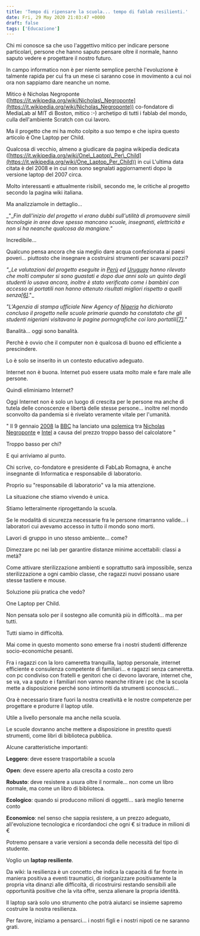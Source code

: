```yaml
---
title: 'Tempo di ripensare la scuola... tempo di fablab resilienti.'
date: Fri, 29 May 2020 21:03:47 +0000
draft: false
tags: ['Educazione']
---
```


Chi mi conosce sa che uso l'aggettivo mitico per indicare persone particolari, persone che hanno saputo pensare oltre il normale, hanno saputo vedere e progettare il nostro futuro.

In campo informatico non è per niente semplice perchè l'evoluzione è talmente rapida per cui fra un mese ci saranno cose in movimento a cui noi ora non sappiamo dare neanche un nome.

Mitico è Nicholas Negroponte ([https://it.wikipedia.org/wiki/Nicholas\_Negroponte](https://it.wikipedia.org/wiki/Nicholas_Negroponte)) co-fondatore di MediaLab al MIT di Boston, mitico :-) archetipo di tutti i fablab del mondo, culla dell'ambiente Scratch con cui lavoro.

Ma il progetto che mi ha molto colpito a suo tempo e che ispira questo articolo è One Laptop per Child.

Qualcosa di vecchio, almeno a giudicare da pagina wikipedia dedicata ([https://it.wikipedia.org/wiki/One\_Laptop\_Per\_Child](https://it.wikipedia.org/wiki/One_Laptop_Per_Child)) in cui L'ultima data citata è del 2008 e in cui non sono segnalati aggiornamenti dopo la versione laptop del 2007 circa.

Molto interessanti e attualmente risibili, secondo me, le critiche al progetto secondo la pagina wiki italiana.

Ma analizziamole in dettaglio...

_"__Fin dall'inizio del progetto vi erano dubbi sull'utilità di promuovere simili tecnologie in aree dove spesso mancano scuole, insegnanti, elettricità e non si ha neanche qualcosa da mangiare."_

Incredibile... 

Qualcuno pensa ancora che sia meglio dare acqua confezionata ai paesi poveri... piuttosto che insegnare a costruirsi strumenti per scavarsi pozzi?

_"__Le valutazioni del progetto eseguite in_ [_Perù_](https://it.wikipedia.org/wiki/Per%C3%B9) _ed_ [_Uruguay_](https://it.wikipedia.org/wiki/Uruguay) _hanno rilevato che molti computer si sono guastati e dopo due anni solo un quinto degli studenti lo usava ancora, inoltre è stato verificato come i bambini con accesso ai portatili non hanno ottenuto risultati migliori rispetto a quelli senza_[_\[6\]_](https://it.wikipedia.org/wiki/One_Laptop_Per_Child#cite_note-6)_."_

_"L'Agenzia di stampa ufficiale New Agency of_ [_Nigeria_](https://it.wikipedia.org/wiki/Nigeria) _ha dichiarato concluso il progetto nelle scuole primarie quando ha constatato che gli studenti nigeriani_ _visitavano_ _le pagine pornografiche coi loro portatili_[_\[7\]_](https://it.wikipedia.org/wiki/One_Laptop_Per_Child#cite_note-7)_."_

Banalità... oggi sono banalità.

Perchè è ovvio che il computer non è qualcosa di buono ed efficiente a prescindere.

Lo è solo se inserito in un contesto educativo adeguato.

Internet non è buona. Internet può essere usata molto male e fare male alle persone.

Quindi eliminiamo Internet?

Oggi Internet non è solo un luogo di crescita per le persone ma anche di tutela delle conoscenze e libertà delle stesse persone... inoltre nel mondo sconvolto da pandemia si è rivelato veramente vitale per l'umanità.

" Il 9 gennaio [2008](https://it.wikipedia.org/wiki/2008) la [BBC](https://it.wikipedia.org/wiki/BBC) ha lanciato una [polemica](https://it.wikipedia.org/wiki/Polemica) tra [Nicholas Negroponte](https://it.wikipedia.org/wiki/Nicholas_Negroponte) e [Intel](https://it.wikipedia.org/wiki/Intel) a causa del prezzo troppo basso del calcolatore "

Troppo basso per chi?

E qui arriviamo al punto.

Chi scrive, co-fondatore e presidente di FabLab Romagna, è anche insegnante di Informatica e responsabile di laboratorio.

Proprio su "responsabile di laboratorio" va la mia attenzione.

La situazione che stiamo vivendo è unica.

Stiamo letteralmente riprogettando la scuola.

Se le modalità di sicurezza necessarie fra le persone rimarranno valide... i laboratori cui avevamo accesso in tutto il mondo sono morti.

Lavori di gruppo in uno stesso ambiente... come?

Dimezzare pc nei lab per garantire distanze minime accettabili: classi a metà?

Come attivare sterilizzazione ambienti e soprattutto sarà impossibile, senza sterilizzazione a ogni cambio classe, che ragazzi nuovi possano usare stesse tastiere e mouse.

Soluzione più pratica che vedo?

One Laptop per Child.

Non pensata solo per il sostegno alle comunità più in difficoltà... ma per tutti.

Tutti siamo in difficoltà.

Mai come in questo momento sono emerse fra i nostri studenti differenze socio-economiche pesanti.

Fra i ragazzi con la loro cameretta tranquilla, laptop personale, internet efficiente e consulenza competente di familiari... e ragazzi senza cameretta. con pc condiviso con fratelli e genitori che ci devono lavorare, internet che, se va, va a sputo e i familiari non vanno neanche ritirare i pc che la scuola mette a disposizione perché sono intimoriti da strumenti sconosciuti...

Ora è necessario tirare fuori la nostra creatività e le nostre competenze per progettare e produrre il laptop utile.

Utile a livello personale ma anche nella scuola.

Le scuole dovranno anche mettere a disposizione in prestito questi strumenti, come libri di biblioteca pubblica.

Alcune caratteristiche importanti:

**Leggero**: deve essere trasportabile a scuola

**Open**: deve essere aperto alla crescita a costo zero

**Robusto**: deve resistere a usura oltre il normale... non come un libro normale, ma come un libro di biblioteca.

**Ecologico**: quando si producono milioni di oggetti... sarà meglio tenerne conto

**Economico**: nel senso che sappia resistere, a un prezzo adeguato, all'evoluzione tecnologica e ricordandoci che ogni € si traduce in milioni di €

Potremo pensare a varie versioni a seconda delle necessità del tipo di studente.

Voglio un **laptop resiliente**.

Da wiki: la resilienza è un concetto che indica la capacità di far fronte in maniera positiva a eventi traumatici, di riorganizzare positivamente la propria vita dinanzi alle difficoltà, di ricostruirsi restando sensibili alle opportunità positive che la vita offre, senza alienare la propria identità.

Il laptop sarà solo uno strumento che potrà aiutarci se insieme sapremo costruire la nostra resilienza.

Per favore, iniziamo a pensarci... i nostri figli e i nostri nipoti ce ne saranno grati.